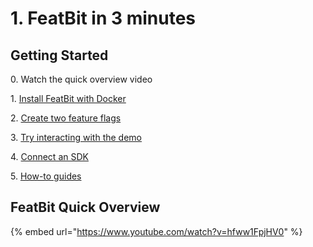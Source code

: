 # 1. FeatBit in 3 minutes

## Getting Started

0\. Watch the quick overview video

1\. [Install FeatBit with Docker](installation/full-installation.md)

2\. [Create two feature flags](getting-started/2.-create-two-feature-flags.md)

3\. [Try interacting with the demo](getting-started/3.-try-interacting-with-the-demo.md)

4\. [Connect an SDK](getting-started/4.-connect-an-sdk/)

5\. [How-to guides](getting-started/5.-how-to-guides/)

## FeatBit Quick Overview

{% embed url="https://www.youtube.com/watch?v=hfww1FpjHV0" %}

